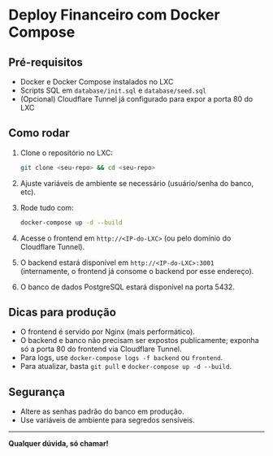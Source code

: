 # Deploy Financeiro com Docker Compose

## Pré-requisitos
- Docker e Docker Compose instalados no LXC
- Scripts SQL em `database/init.sql` e `database/seed.sql`
- (Opcional) Cloudflare Tunnel já configurado para expor a porta 80 do LXC

## Como rodar

1. Clone o repositório no LXC:
   ```bash
   git clone <seu-repo> && cd <seu-repo>
   ```

2. Ajuste variáveis de ambiente se necessário (usuário/senha do banco, etc).

3. Rode tudo com:
   ```bash
   docker-compose up -d --build
   ```

4. Acesse o frontend em `http://<IP-do-LXC>` (ou pelo domínio do Cloudflare Tunnel).

5. O backend estará disponível em `http://<IP-do-LXC>:3001` (internamente, o frontend já consome o backend por esse endereço).

6. O banco de dados PostgreSQL estará disponível na porta 5432.

## Dicas para produção
- O frontend é servido por Nginx (mais performático).
- O backend e banco não precisam ser expostos publicamente; exponha só a porta 80 do frontend via Cloudflare Tunnel.
- Para logs, use `docker-compose logs -f backend` ou `frontend`.
- Para atualizar, basta `git pull` e `docker-compose up -d --build`.

## Segurança
- Altere as senhas padrão do banco em produção.
- Use variáveis de ambiente para segredos sensíveis.

---

**Qualquer dúvida, só chamar!** 